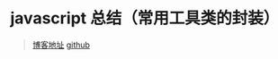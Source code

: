 # javascript 总结（常用工具类的封装）

> [博客地址](http://dzblog.cn/article/5a6f48afad4db304be1e7a5f)
> [github](https://github.com/cd-dongzi/utils)